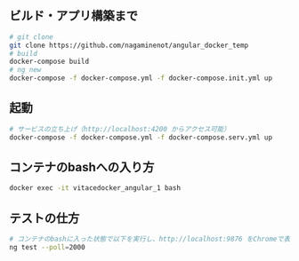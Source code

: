## ビルド・アプリ構築まで
```bash
# git clone
git clone https://github.com/nagaminenot/angular_docker_temp
# build
docker-compose build
# ng new
docker-compose -f docker-compose.yml -f docker-compose.init.yml up
```

## 起動
```bash
# サービスの立ち上げ（http://localhost:4200 からアクセス可能）
docker-compose -f docker-compose.yml -f docker-compose.serv.yml up
```

## コンテナのbashへの入り方
```bash
docker exec -it vitacedocker_angular_1 bash
```

## テストの仕方
```bash
# コンテナのbashに入った状態で以下を実行し、http://localhost:9876 をChromeで表示し、ソース更新する
ng test --poll=2000
```